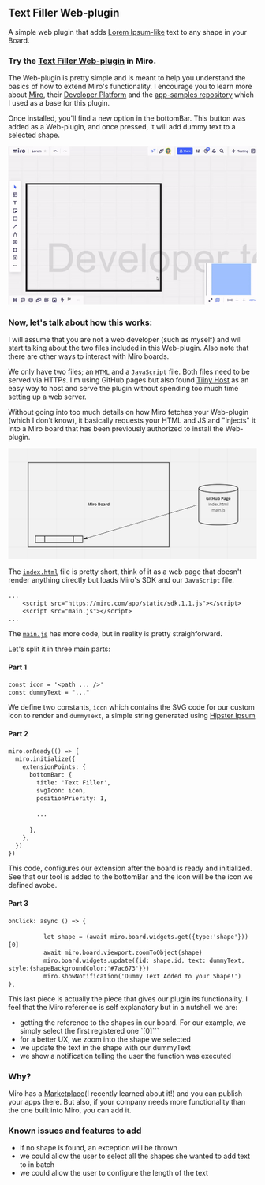 ## Text Filler Web-plugin

A simple web plugin that adds [Lorem Ipsum-like](https://hipsum.co/?paras=1&type=hipster-latin&start-with-lorem=1) text to any shape in your Board.

### Try the [Text Filler Web-plugin](https://miro.com/oauth/authorize/?response_type=code&client_id=3458764516005409215&redirect_uri=%2Fconfirm-app-install%2F) in Miro.

The Web-plugin is pretty simple and is meant to help you understand the basics of how to extend Miro's functionality. I encourage you to learn more about [Miro](https://miro.com/), their [Developer Platform](https://developers.miro.com/docs) and the [app-samples repository](https://github.com/miroapp/app-examples) which I used as a base for this plugin.

Once installed, you'll find a new option in the bottomBar. This button was added as a Web-plugin, and once pressed, it will add dummy text to a selected shape.

![Text Filler in action](https://github.com/ArturoNereu/miro-textfiller-wp/blob/main/media/textfiller-wp.gif)

### Now, let's talk about how this works:

I will assume that you are not a web developer (such as myself) and will start talking about the two files included in this Web-plugin. Also note that there are other ways to interact with Miro boards.

We only have two files; an [`HTML`](https://github.com/ArturoNereu/miro-textfiller-wp/blob/main/index.html) and a [`JavaScript`](https://github.com/ArturoNereu/miro-textfiller-wp/blob/main/main.js) file. Both files need to be served via HTTP*s*. I'm using GitHub pages but also found [Tiiny Host](https://tiiny.host/) as an easy way to host and serve the plugin without spending too much time setting up a web server.

Without going into too much details on how Miro fetches your Web-plugin (which I don't know), it basically requests your HTML and JS and "injects" it into a Miro board that has been previously authorized to install the Web-plugin.

![](https://github.com/ArturoNereu/miro-textfiller-wp/blob/main/media/diagram-wp.png)

The [`index.html`](https://github.com/ArturoNereu/miro-textfiller-wp/blob/main/index.html) file is pretty short, think of it as a web page that doesn't render anything directly but loads Miro's SDK and our `JavaScript` file.

```
...
    <script src="https://miro.com/app/static/sdk.1.1.js"></script>
    <script src="main.js"></script>
...
```

The [`main.js`](https://github.com/ArturoNereu/miro-textfiller-wp/blob/main/main.js) has more code, but in reality is pretty straighforward.

Let's split it in three main parts:

#### Part 1
```
const icon = '<path ... />'
const dummyText = "..."
```
We define two constants, `icon` which contains the SVG code for our custom icon to render and `dummyText`, a simple string generated using [Hipster Ipsum](https://hipsum.co/?paras=1&type=hipster-latin&start-with-lorem=1)

#### Part 2
```
miro.onReady(() => {
  miro.initialize({
    extensionPoints: {
      bottomBar: {
        title: 'Text Filler',
        svgIcon: icon,
        positionPriority: 1,
        
        ...
        
      },
    },
  })
})
```
This code, configures our extension after the board is ready and initialized. See that our tool is added to the bottomBar and the icon will be the icon we defined avobe.

#### Part 3
```
onClick: async () => {

          let shape = (await miro.board.widgets.get({type:'shape'}))[0]
          await miro.board.viewport.zoomToObject(shape)
          miro.board.widgets.update({id: shape.id, text: dummyText, style:{shapeBackgroundColor:'#7ac673'}})
          miro.showNotification('Dummy Text Added to your Shape!')
},
```
This last piece is actually the piece that gives our plugin its functionality. I feel that the Miro reference is self explanatory but in a nutshell we are:

- getting the reference to the shapes in our board. For our example, we simply select the first registered one `[0]```
- for a better UX, we zoom into the shape we selected
- we update the text in the shape with our dummyText
- we show a notification telling the user the function was executed

### Why?
Miro has a [Marketplace](https://miro.com/marketplace/)(I recently learned about it!) and you can publish your apps there. But also, if your company needs more functionality than the one built into Miro, you can add it.

### Known issues and features to add
* if no shape is found, an exception will be thrown
* we could allow the user to select all the shapes she wanted to add text to in batch
* we could allow the user to configure the length of the text
